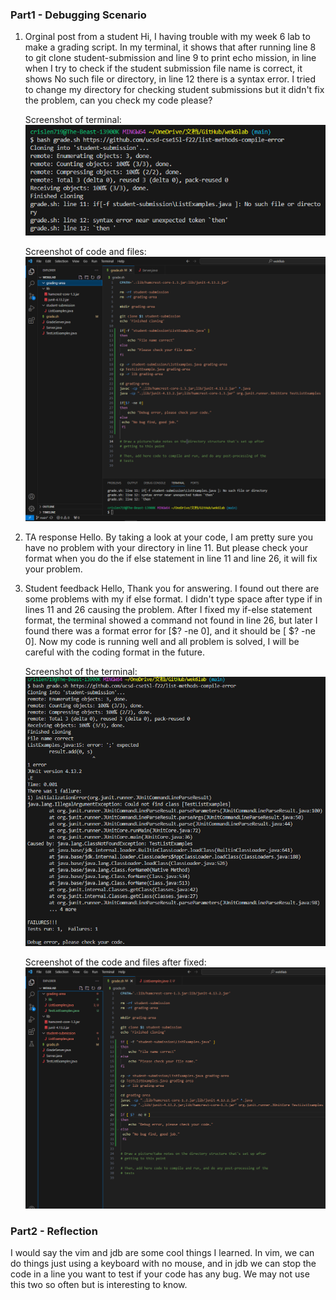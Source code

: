 ### Part1 - Debugging Scenario
1) Orginal post from a student
   Hi, I having trouble with my week 6 lab to make a grading script. In my terminal, it shows that after running line 8 to git clone
   student-submission and line 9 to print echo mission, in line when I try to check if the student submission file name is correct, it shows No such file
   or directory, in line 12 there is a syntax error. I tried to change my directory for checking student submissions but it didn't fix the problem,
   can you check my code please? <br />
   
   Screenshot of terminal:<br />
   <img src="1.png" alt="drawing" width="600"/> <br />

   Screenshot of code and files: <br />
   <img src="2.png" alt="drawing" width="800"/> <br />
    
2) TA response
       Hello. By taking a look at your code, I am pretty sure you have no problem with your directory in line 11. But please check your format when you do the if else statement in line 11 and line 26, it will fix your problem.
3) Student feedback
   Hello, Thank you for answering. I found out there are some problems with my if else format. I didn't type space after type if in lines 11 and 26 causing the problem. After I fixed my if-else statement format, the terminal showed a command not found in line 26, but later I found there was a format error for [$? -ne 0], and it should be [ $? -ne 0]. Now my code is running well and all problem is solved, I will be careful with the coding format in the future. <br />

   Screenshot of the terminal: <br />
   <img src="3.png" alt="drawing" width="600"/> <br />

   Screenshot of the code and files after fixed: <br />
   <img src="4.png" alt="drawing" width="800"/> <br />


### Part2 - Reflection
I would say the vim and jdb are some cool things I learned. In vim, we can do things just using a keyboard with no mouse, and in jdb we can stop the code in a line you want to test if your code has any bug. We may not use this two so often but is interesting to know.

